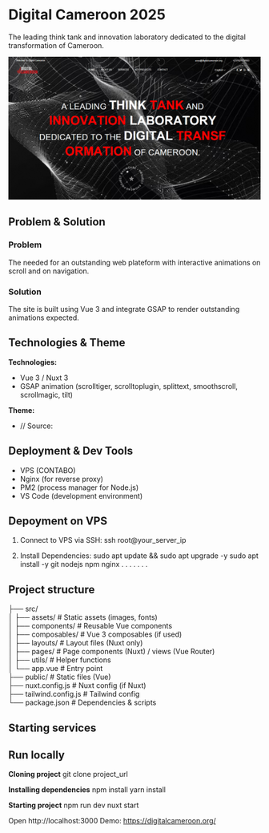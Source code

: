 # Digital Cameroon 2025 
The leading think tank and innovation laboratory dedicated to the digital transformation of Cameroon.

![Digital Cameroon Website](<screenshots/digitalcameroon.org.png>)

## Problem & Solution

### Problem
The needed for an outstanding web plateform with interactive animations on scroll and on navigation.

### Solution
The site is built using Vue 3 and integrate GSAP to render outstanding animations expected.

## Technologies & Theme

  **Technologies:**
  - Vue 3 / Nuxt 3 <br>
  - GSAP animation (scrolltiger, scrolltoplugin, splittext, smoothscroll, scrollmagic, tilt)  <br>
  
  **Theme:**
  - //
  Source: 

## Deployment & Dev Tools
  - VPS (CONTABO) <br>
  - Nginx (for reverse proxy) <br>
  - PM2 (process manager for Node.js) <br>
  - VS Code (development environment)

## Depoyment on VPS

1. Connect to VPS via SSH:
   ssh root@your_server_ip
   
2. Install Dependencies:
  sudo apt update && sudo apt upgrade -y
  sudo apt install -y git nodejs npm nginx
.
.
.
.
.
.
.
## Project structure
├── src/  
│   ├── assets/          # Static assets (images, fonts)  
│   ├── components/      # Reusable Vue components  
│   ├── composables/     # Vue 3 composables (if used)  
│   ├── layouts/         # Layout files (Nuxt only)  
│   ├── pages/           # Page components (Nuxt) / views (Vue Router)    
│   ├── utils/           # Helper functions  
│   └── app.vue          # Entry point  
├── public/              # Static files (Vue)  
├── nuxt.config.js       # Nuxt config (if Nuxt)  
├── tailwind.config.js   # Tailwind config  
└── package.json         # Dependencies & scripts  


## Starting services

## Run locally

**Cloning project**
git clone project_url

**Installing dependencies**
npm install 
yarn install

**Starting project**
npm run dev
nuxt start

Open http://localhost:3000
Demo: https://digitalcameroon.org/






















